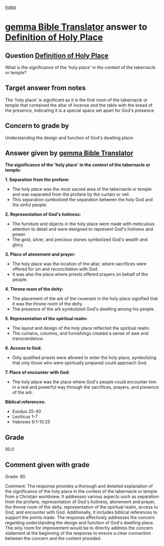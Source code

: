 
[Index](../../index.md)
# [gemma Bible Translator](../../answering_models/gemma_Bible_Translator.md) answer to [Definition of Holy Place](../../questions/Definition_of_Holy_Place.md)

## Question [Definition of Holy Place](../../questions/Definition_of_Holy_Place.md)
What is the significance of the 'holy place' in the context of the tabernacle or temple?

## Target answer from notes
The 'holy place' is significant as it is the first room of the tabernacle or temple that contained the altar of incense and the table with the bread of the presence, indicating it is a special space set apart for God's presence.

## Concern to grade by
Understanding the design and function of God's dwelling place.

## Answer given by [gemma Bible Translator](../../answering_models/gemma_Bible_Translator.md)
**The significance of the 'holy place' in the context of the tabernacle or temple:**

**1. Separation from the profane:**

* The holy place was the most sacred area of the tabernacle or temple and was separated from the profane by the curtain or veil.
* This separation symbolized the separation between the holy God and the sinful people.

**2. Representation of God's holiness:**

* The furniture and objects in the holy place were made with meticulous attention to detail and were designed to represent God's holiness and power.
* The gold, silver, and precious stones symbolized God's wealth and glory.

**3. Place of atonement and prayer:**

* The holy place was the location of the altar, where sacrifices were offered for sin and reconciliation with God.
* It was also the place where priests offered prayers on behalf of the people.

**4. Throne room of the deity:**

* The placement of the ark of the covenant in the holy place signified that it was the throne room of the deity.
* The presence of the ark symbolized God's dwelling among his people.

**5. Representation of the spiritual realm:**

* The layout and design of the holy place reflected the spiritual realm.
* The curtains, columns, and furnishings created a sense of awe and transcendence.

**6. Access to God:**

* Only qualified priests were allowed to enter the holy place, symbolizing that only those who were spiritually prepared could approach God.

**7. Place of encounter with God:**

* The holy place was the place where God's people could encounter him in a real and powerful way through the sacrifices, prayers, and presence of the ark.

**Biblical references:**

* Exodus 25-40
* Leviticus 1-7
* Hebrews 9:1-10:25

## Grade
90.0

## Comment given with grade
Grade: 90

Comment: The response provides a thorough and detailed explanation of the significance of the holy place in the context of the tabernacle or temple from a Christian worldview. It addresses various aspects such as separation from the profane, representation of God's holiness, atonement and prayer, the throne room of the deity, representation of the spiritual realm, access to God, and encounter with God. Additionally, it includes biblical references to support the points made. The response effectively addresses the concern regarding understanding the design and function of God's dwelling place. The only room for improvement would be to directly address the concern statement at the beginning of the response to ensure a clear connection between the concern and the content provided.
